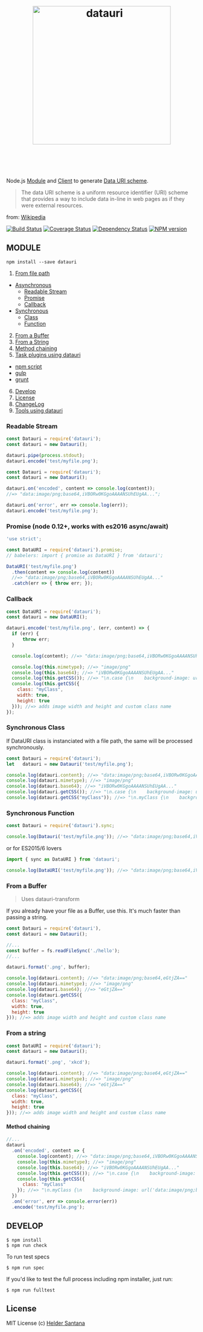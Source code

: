 <h1 align="center">
  <br>
  <img width="365" src="https://cdn.rawgit.com/heldr/datauri/master/media/datauri.svg" alt="datauri">
  <br>
  <br>
  <br>
</h1>

Node.js [Module](#module) and [Client](http://npm.im/datauri-cli) to generate [Data URI scheme](http://en.wikipedia.org/wiki/Data_URI_scheme).

>  The data URI scheme is a uniform resource identifier (URI) scheme that provides a way to include data in-line in web pages as if they were external resources.

from: [Wikipedia](http://en.wikipedia.org/wiki/Data_URI_scheme)

[![Build Status](https://travis-ci.org/heldr/datauri.svg?branch=master)](http://travis-ci.org/heldr/datauri) [![Coverage Status](https://coveralls.io/repos/heldr/datauri/badge.svg?branch=master&service=github)](https://coveralls.io/github/heldr/datauri?branch=master) [![Dependency Status](https://www.versioneye.com/user/projects/560b7b3f5a262f001e0007e2/badge.svg?style=flat)](https://www.versioneye.com/user/projects/560b7b3f5a262f001e0007e2) [![NPM version](http://img.shields.io/npm/dm/datauri.svg?style=flat)](https://www.npmjs.org/package/datauri)

MODULE
-------
`npm install --save datauri`

1. [From file path](#readable-stream)
  * [Asynchronous](#readable-stream)
    * [Readable Stream](#readable-stream)
    * [Promise](#promise-node-012-works-with-es2016-asyncawait)
    * [Callback](#callback)
  * [Synchronous](#synchronous-class)
    * [Class](#synchronous-class)
    * [Function](#synchronous-function)
2. [From a Buffer](#from-a-buffer)
3. [From a String](#from-a-string)
4. [Method chaining](#method-chaining)
5. [Task plugins using datauri](#tools-using-datauri)
  * [npm script](#npm-script)
  * [gulp](#gulp)
  * [grunt](#grunt)
6. [Develop](#develop)
7. [License](#license)
8. [ChangeLog](https://github.com/heldr/datauri/releases)
9. [Tools using datauri](https://github.com/heldr/datauri/blob/master/README.md#tools-using-datauri)

### Readable Stream
```js
const Datauri = require('datauri');
const datauri = new Datauri();

datauri.pipe(process.stdout);
datauri.encode('test/myfile.png');
```

```js
const Datauri = require('datauri');
const datauri = new Datauri();

datauri.on('encoded', content => console.log(content));
//=> "data:image/png;base64,iVBORw0KGgoAAAANSUhEUgAA...";

datauri.on('error', err => console.log(err));
datauri.encode('test/myfile.png');
```

### Promise (node 0.12+, works with es2016 async/await)
```js
'use strict';

const DataURI = require('datauri').promise;
// babelers: import { promise as DataURI } from 'datauri';

DataURI('test/myfile.png')
  .then(content => console.log(content))
  //=> "data:image/png;base64,iVBORw0KGgoAAAANSUhEUgAA..."
  .catch(err => { throw err; });
```

### Callback
```js
const DataURI = require('datauri');
const datauri = new DataURI();

datauri.encode('test/myfile.png', (err, content) => {
  if (err) {
      throw err;
  }

  console.log(content); //=> "data:image/png;base64,iVBORw0KGgoAAAANSUhEUgAA..."

  console.log(this.mimetype); //=> "image/png"
  console.log(this.base64); //=> "iVBORw0KGgoAAAANSUhEUgAA..."
  console.log(this.getCSS()); //=> "\n.case {\n    background-image: url('data:image/png;base64,iVBORw..."
  console.log(this.getCSS({
    class: "myClass",
    width: true,
    height: true
  })); //=> adds image width and height and custom class name
});

```


### Synchronous Class
If DataURI class is instanciated with a file path, the same will be processed synchronously.

```js
const Datauri = require('datauri');
let   datauri = new Datauri('test/myfile.png');

console.log(datauri.content); //=> "data:image/png;base64,iVBORw0KGgoAAAANSUhEUgAA..."
console.log(datauri.mimetype); //=> "image/png"
console.log(datauri.base64); //=> "iVBORw0KGgoAAAANSUhEUgAA..."
console.log(datauri.getCSS()); //=> "\n.case {\n    background-image: url('data:image/png;base64,iVBORw..."
console.log(datauri.getCSS("myClass")); //=> "\n.myClass {\n    background-image: url('data:image/png;base64,iVBORw..."
```

### Synchronous Function
```js
const Datauri = require('datauri').sync;

console.log(Datauri('test/myfile.png')); //=> "data:image/png;base64,iVBORw0KGgoAAAANSUhEUgAA..."
```
or for ES2015/6 lovers

```js
import { sync as DataURI } from 'datauri';

console.log(DataURI('test/myfile.png')); //=> "data:image/png;base64,iVBORw0KGgoAAAANSUhEUgAA..."
```

### From a Buffer
>  Uses datauri-transform

If you already have your file as a Buffer, use this. It's much faster than passing a string.

```js
const Datauri = require('datauri'),
const datauri = new Datauri();

//...
const buffer = fs.readFileSync('./hello');
//...

datauri.format('.png', buffer);

console.log(datauri.content); //=> "data:image/png;base64,eGtjZA=="
console.log(datauri.mimetype); //=> "image/png"
console.log(datauri.base64); //=> "eGtjZA=="
console.log(datauri.getCSS({
  class: "myClass",
  width: true,
  height: true
})); //=> adds image width and height and custom class name

```

### From a string
```js
const DataURI = require('datauri');
const datauri = new Datauri();

datauri.format('.png', 'xkcd');

console.log(datauri.content); //=> "data:image/png;base64,eGtjZA=="
console.log(datauri.mimetype); //=> "image/png"
console.log(datauri.base64); //=> "eGtjZA=="
console.log(datauri.getCSS({
  class: "myClass",
  width: true,
  height: true
})); //=> adds image width and height and custom class name

```

#### Method chaining
```js
//...
datauri
  .on('encoded', content => {
    console.log(content); //=> "data:image/png;base64,iVBORw0KGgoAAAANSUhEUgAA..."
    console.log(this.mimetype); //=> "image/png"
    console.log(this.base64); //=> "iVBORw0KGgoAAAANSUhEUgAA..."
    console.log(this.getCSS()); //=> "\n.case {\n    background-image: url('data:image/png;base64,iVBORw..."
    console.log(this.getCSS({
      class: "myClass"
    }); //=> "\n.myClass {\n    background-image: url('data:image/png;base64,iVBORw..."
  })
  .on('error', err => console.error(err))
  .encode('test/myfile.png');
```

DEVELOP
-------

```CLI
$ npm install
$ npm run check
```

To run test specs

```CLI
$ npm run spec
```

If you'd like to test the full process including npm installer, just run:

```CLI
$ npm run fulltest
```

## License

MIT License
(c) [Helder Santana](http://heldr.com)
